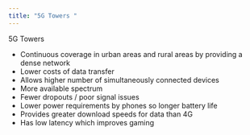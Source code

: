 ```yaml
---
title: "5G Towers "
--- 
```

5G Towers
- Continuous coverage in urban areas and rural areas by providing a dense network
- Lower costs of data transfer 
- Allows higher number of simultaneously connected devices 
- More available spectrum
- Fewer dropouts / poor signal issues 
- Lower power requirements by phones so longer battery life
- Provides greater download speeds for data than 4G
- Has low latency which improves gaming 